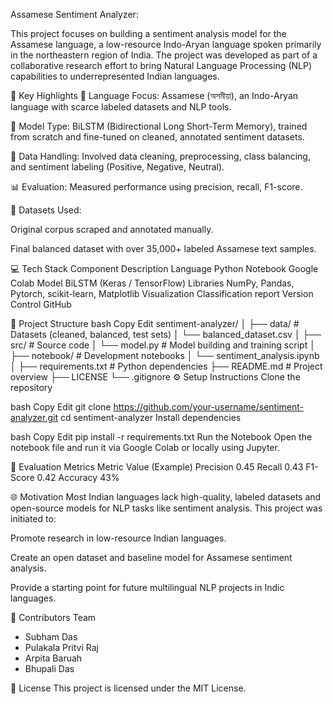 Assamese Sentiment Analyzer:

This project focuses on building a sentiment analysis model for the Assamese language, a low-resource Indo-Aryan language spoken primarily in the northeastern region of India. The project was developed as part of a collaborative research effort to bring Natural Language Processing (NLP) capabilities to underrepresented Indian languages.

📌 Key Highlights
📍 Language Focus: Assamese (অসমীয়া), an Indo-Aryan language with scarce labeled datasets and NLP tools.

🤖 Model Type: BiLSTM (Bidirectional Long Short-Term Memory), trained from scratch and fine-tuned on cleaned, annotated sentiment datasets.

🧹 Data Handling: Involved data cleaning, preprocessing, class balancing, and sentiment labeling (Positive, Negative, Neutral).

📊 Evaluation: Measured performance using precision, recall, F1-score.

💾 Datasets Used:

Original corpus scraped and annotated manually.

Final balanced dataset with over 35,000+ labeled Assamese text samples.

💻 Tech Stack
Component	Description
Language	Python
Notebook	Google Colab
Model	BiLSTM (Keras / TensorFlow)
Libraries	NumPy, Pandas, Pytorch, scikit-learn, Matplotlib
Visualization Classification report
Version Control	GitHub


📁 Project Structure
bash
Copy
Edit
sentiment-analyzer/
│
├── data/                     # Datasets (cleaned, balanced, test sets)
│   └── balanced_dataset.csv
│
├── src/                      # Source code
│   └── model.py              # Model building and training script
│
├── notebook/                 # Development notebooks
│   └── sentiment_analysis.ipynb
│
├── requirements.txt          # Python dependencies
├── README.md                 # Project overview
├── LICENSE
└── .gitignore
⚙️ Setup Instructions
Clone the repository

bash
Copy
Edit
git clone https://github.com/your-username/sentiment-analyzer.git
cd sentiment-analyzer
Install dependencies

bash
Copy
Edit
pip install -r requirements.txt
Run the Notebook
Open the notebook file and run it via Google Colab or locally using Jupyter.

🧪 Evaluation Metrics
Metric	Value (Example)
Precision	0.45
Recall	0.43
F1-Score	0.42
Accuracy	43%

🌐 Motivation
Most Indian languages lack high-quality, labeled datasets and open-source models for NLP tasks like sentiment analysis. This project was initiated to:

Promote research in low-resource Indian languages.

Create an open dataset and baseline model for Assamese sentiment analysis.

Provide a starting point for future multilingual NLP projects in Indic languages.

🤝 Contributors
Team
- Subham Das
- Pulakala Pritvi Raj
- Arpita Baruah
- Bhupali Das


🧾 License
This project is licensed under the MIT License.

  
